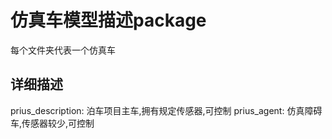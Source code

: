 # 仿真车模型描述package

每个文件夹代表一个仿真车

## 详细描述
prius_description: 泊车项目主车,拥有规定传感器,可控制
prius_agent: 仿真障碍车,传感器较少,可控制
